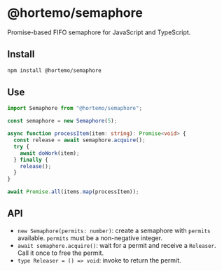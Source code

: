 # @hortemo/semaphore

Promise-based FIFO semaphore for JavaScript and TypeScript.

## Install

```bash
npm install @hortemo/semaphore
```

## Use

```ts
import Semaphore from "@hortemo/semaphore";

const semaphore = new Semaphore(5);

async function processItem(item: string): Promise<void> {
  const release = await semaphore.acquire();
  try {
    await doWork(item);
  } finally {
    release();
  }
}

await Promise.all(items.map(processItem));
```

## API

- `new Semaphore(permits: number)`: create a semaphore with `permits` available. `permits` must be a non-negative integer.
- `await semaphore.acquire()`: wait for a permit and receive a `Releaser`. Call it once to free the permit.
- `type Releaser = () => void`: invoke to return the permit.

